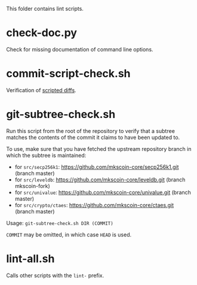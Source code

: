This folder contains lint scripts.

check-doc.py
============
Check for missing documentation of command line options.

commit-script-check.sh
======================
Verification of [scripted diffs](/doc/developer-notes.md#scripted-diffs).

git-subtree-check.sh
====================
Run this script from the root of the repository to verify that a subtree matches the contents of
the commit it claims to have been updated to.

To use, make sure that you have fetched the upstream repository branch in which the subtree is
maintained:
* for `src/secp256k1`: https://github.com/mkscoin-core/secp256k1.git (branch master)
* for `src/leveldb`: https://github.com/mkscoin-core/leveldb.git (branch mkscoin-fork)
* for `src/univalue`: https://github.com/mkscoin-core/univalue.git (branch master)
* for `src/crypto/ctaes`: https://github.com/mkscoin-core/ctaes.git (branch master)

Usage: `git-subtree-check.sh DIR (COMMIT)`

`COMMIT` may be omitted, in which case `HEAD` is used.

lint-all.sh
===========
Calls other scripts with the `lint-` prefix.
